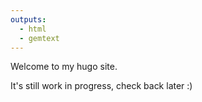 ```yaml
---
outputs:
  - html
  - gemtext
---
```


Welcome to my hugo site.

It's still work in progress, check back later :)
